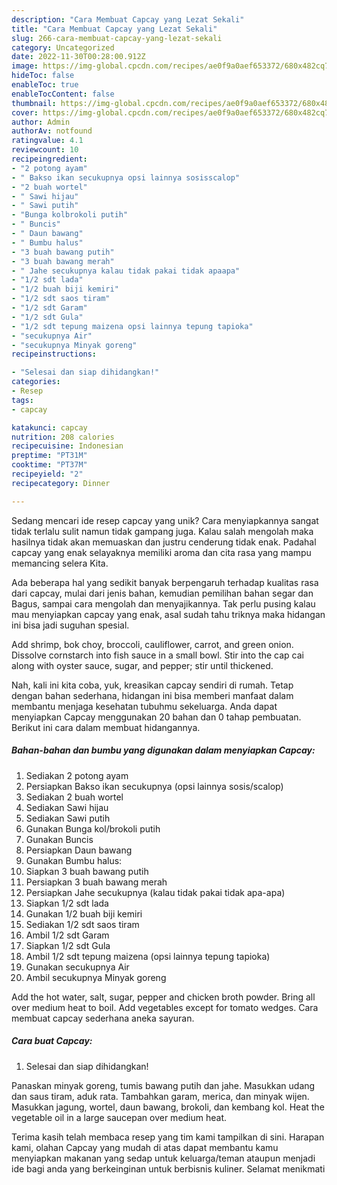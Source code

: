 ```yaml
---
description: "Cara Membuat Capcay yang Lezat Sekali"
title: "Cara Membuat Capcay yang Lezat Sekali"
slug: 266-cara-membuat-capcay-yang-lezat-sekali
category: Uncategorized
date: 2022-11-30T00:28:00.912Z
image: https://img-global.cpcdn.com/recipes/ae0f9a0aef653372/680x482cq70/capcay-foto-resep-utama.jpg
hideToc: false
enableToc: true
enableTocContent: false
thumbnail: https://img-global.cpcdn.com/recipes/ae0f9a0aef653372/680x482cq70/capcay-foto-resep-utama.jpg
cover: https://img-global.cpcdn.com/recipes/ae0f9a0aef653372/680x482cq70/capcay-foto-resep-utama.jpg
author: Admin
authorAv: notfound
ratingvalue: 4.1
reviewcount: 10
recipeingredient:
- "2 potong ayam"
- " Bakso ikan secukupnya opsi lainnya sosisscalop"
- "2 buah wortel"
- " Sawi hijau"
- " Sawi putih"
- "Bunga kolbrokoli putih"
- " Buncis"
- " Daun bawang"
- " Bumbu halus"
- "3 buah bawang putih"
- "3 buah bawang merah"
- " Jahe secukupnya kalau tidak pakai tidak apaapa"
- "1/2 sdt lada"
- "1/2 buah biji kemiri"
- "1/2 sdt saos tiram"
- "1/2 sdt Garam"
- "1/2 sdt Gula"
- "1/2 sdt tepung maizena opsi lainnya tepung tapioka"
- "secukupnya Air"
- "secukupnya Minyak goreng"
recipeinstructions:

- "Selesai dan siap dihidangkan!"
categories:
- Resep
tags:
- capcay

katakunci: capcay 
nutrition: 208 calories
recipecuisine: Indonesian
preptime: "PT31M"
cooktime: "PT37M"
recipeyield: "2"
recipecategory: Dinner

---
```





Sedang mencari ide resep capcay yang unik? Cara menyiapkannya sangat tidak terlalu sulit namun tidak gampang juga. Kalau salah mengolah maka hasilnya tidak akan memuaskan dan justru cenderung tidak enak. Padahal capcay yang enak selayaknya memiliki aroma dan cita rasa yang mampu memancing selera Kita.





Ada beberapa hal yang sedikit banyak berpengaruh terhadap kualitas rasa dari capcay, mulai dari jenis bahan, kemudian pemilihan bahan segar dan Bagus, sampai cara mengolah dan menyajikannya. Tak perlu pusing kalau mau menyiapkan capcay yang enak,      asal sudah tahu triknya maka hidangan ini bisa jadi suguhan spesial.














Add shrimp, bok choy, broccoli, cauliflower, carrot, and green onion. Dissolve cornstarch into fish sauce in a small bowl. Stir into the cap cai along with oyster sauce, sugar, and pepper; stir until thickened.






Nah, kali ini kita coba, yuk, kreasikan capcay sendiri di rumah. Tetap dengan bahan sederhana, hidangan ini bisa memberi manfaat dalam membantu menjaga kesehatan tubuhmu sekeluarga. Anda dapat menyiapkan Capcay menggunakan 20 bahan dan 0 tahap pembuatan. Berikut ini cara dalam membuat hidangannya.

<!--inarticleads1-->

##### Bahan-bahan dan bumbu yang digunakan dalam menyiapkan Capcay:

1. Sediakan 2 potong ayam
1. Persiapkan  Bakso ikan secukupnya (opsi lainnya sosis/scalop)
1. Sediakan 2 buah wortel
1. Sediakan  Sawi hijau
1. Sediakan  Sawi putih
1. Gunakan Bunga kol/brokoli putih
1. Gunakan  Buncis
1. Persiapkan  Daun bawang
1. Gunakan  Bumbu halus:
1. Siapkan 3 buah bawang putih
1. Persiapkan 3 buah bawang merah
1. Persiapkan  Jahe secukupnya (kalau tidak pakai tidak apa-apa)
1. Siapkan 1/2 sdt lada
1. Gunakan 1/2 buah biji kemiri
1. Sediakan 1/2 sdt saos tiram
1. Ambil 1/2 sdt Garam
1. Siapkan 1/2 sdt Gula
1. Ambil 1/2 sdt tepung maizena (opsi lainnya tepung tapioka)
1. Gunakan secukupnya Air
1. Ambil secukupnya Minyak goreng


Add the hot water, salt, sugar, pepper and chicken broth powder. Bring all over medium heat to boil. Add vegetables except for tomato wedges. Cara membuat capcay sederhana aneka sayuran. 

<!--inarticleads2-->

##### Cara buat Capcay:


1. Selesai dan siap dihidangkan!

Panaskan minyak goreng, tumis bawang putih dan jahe. Masukkan udang dan saus tiram, aduk rata. Tambahkan garam, merica, dan minyak wijen. Masukkan jagung, wortel, daun bawang, brokoli, dan kembang kol. Heat the vegetable oil in a large saucepan over medium heat. 

Terima kasih telah membaca resep yang tim kami tampilkan di sini. Harapan kami, olahan Capcay yang mudah di atas dapat membantu kamu menyiapkan makanan yang sedap untuk keluarga/teman ataupun menjadi ide bagi anda yang berkeinginan untuk berbisnis kuliner. Selamat menikmati
